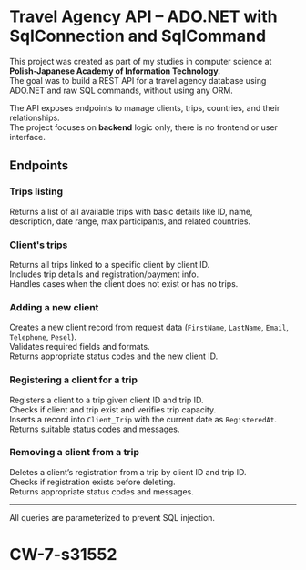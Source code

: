 # Travel Agency API – ADO.NET with SqlConnection and SqlCommand

This project was created as part of my studies in computer science at **Polish-Japanese Academy of Information Technology.**  
The goal was to build a REST API for a travel agency database using ADO.NET and raw SQL commands, without using any ORM.

The API exposes endpoints to manage clients, trips, countries, and their relationships.  
The project focuses on **backend** logic only, there is no frontend or user interface.

## Endpoints

### Trips listing

Returns a list of all available trips with basic details like ID, name, description, date range, max participants, and related countries.  

### Client's trips

Returns all trips linked to a specific client by client ID.  
Includes trip details and registration/payment info.  
Handles cases when the client does not exist or has no trips.

### Adding a new client

Creates a new client record from request data (`FirstName`, `LastName`, `Email`, `Telephone`, `Pesel`).  
Validates required fields and formats.  
Returns appropriate status codes and the new client ID.

### Registering a client for a trip

Registers a client to a trip given client ID and trip ID.  
Checks if client and trip exist and verifies trip capacity.  
Inserts a record into `Client_Trip` with the current date as `RegisteredAt`.  
Returns suitable status codes and messages.

### Removing a client from a trip

Deletes a client’s registration from a trip by client ID and trip ID.  
Checks if registration exists before deleting.  
Returns appropriate status codes and messages.

---

All queries are parameterized to prevent SQL injection.  

# CW-7-s31552
